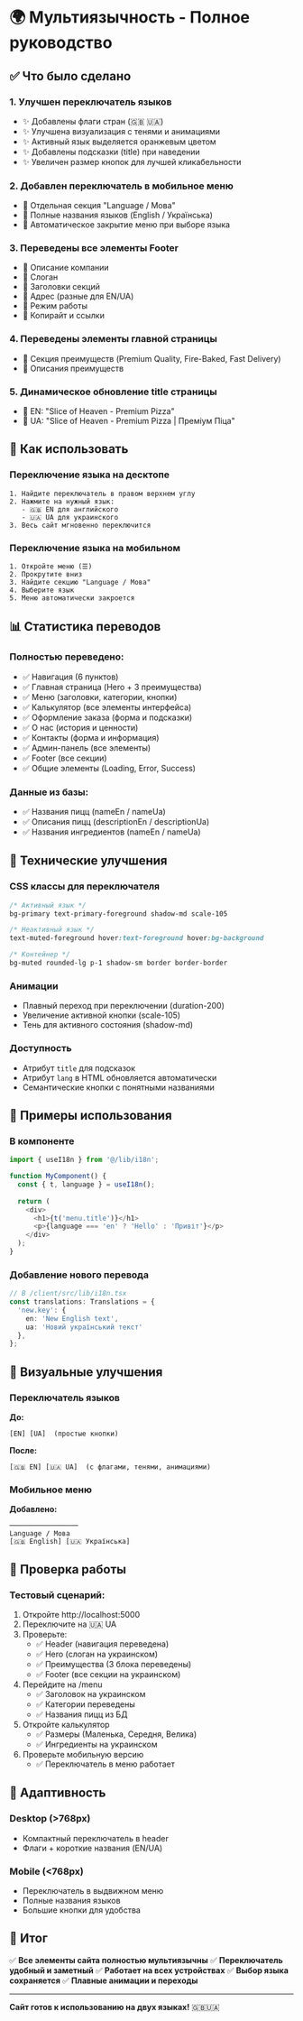 # 🌍 Мультиязычность - Полное руководство

## ✅ Что было сделано

### 1. Улучшен переключатель языков
- ✨ Добавлены флаги стран (🇬🇧 🇺🇦)
- ✨ Улучшена визуализация с тенями и анимациями
- ✨ Активный язык выделяется оранжевым цветом
- ✨ Добавлены подсказки (title) при наведении
- ✨ Увеличен размер кнопок для лучшей кликабельности

### 2. Добавлен переключатель в мобильное меню
- 📱 Отдельная секция "Language / Мова"
- 📱 Полные названия языков (English / Українська)
- 📱 Автоматическое закрытие меню при выборе языка

### 3. Переведены все элементы Footer
- 🔄 Описание компании
- 🔄 Слоган
- 🔄 Заголовки секций
- 🔄 Адрес (разные для EN/UA)
- 🔄 Режим работы
- 🔄 Копирайт и ссылки

### 4. Переведены элементы главной страницы
- 🔄 Секция преимуществ (Premium Quality, Fire-Baked, Fast Delivery)
- 🔄 Описания преимуществ

### 5. Динамическое обновление title страницы
- 📄 EN: "Slice of Heaven - Premium Pizza"
- 📄 UA: "Slice of Heaven - Premium Pizza | Преміум Піца"

## 🎯 Как использовать

### Переключение языка на десктопе
```
1. Найдите переключатель в правом верхнем углу
2. Нажмите на нужный язык:
   - 🇬🇧 EN для английского
   - 🇺🇦 UA для украинского
3. Весь сайт мгновенно переключится
```

### Переключение языка на мобильном
```
1. Откройте меню (☰)
2. Прокрутите вниз
3. Найдите секцию "Language / Мова"
4. Выберите язык
5. Меню автоматически закроется
```

## 📊 Статистика переводов

### Полностью переведено:
- ✅ Навигация (6 пунктов)
- ✅ Главная страница (Hero + 3 преимущества)
- ✅ Меню (заголовки, категории, кнопки)
- ✅ Калькулятор (все элементы интерфейса)
- ✅ Оформление заказа (форма и подсказки)
- ✅ О нас (история и ценности)
- ✅ Контакты (форма и информация)
- ✅ Админ-панель (все элементы)
- ✅ Footer (все секции)
- ✅ Общие элементы (Loading, Error, Success)

### Данные из базы:
- ✅ Названия пицц (nameEn / nameUa)
- ✅ Описания пицц (descriptionEn / descriptionUa)
- ✅ Названия ингредиентов (nameEn / nameUa)

## 🔧 Технические улучшения

### CSS классы для переключателя
```css
/* Активный язык */
bg-primary text-primary-foreground shadow-md scale-105

/* Неактивный язык */
text-muted-foreground hover:text-foreground hover:bg-background

/* Контейнер */
bg-muted rounded-lg p-1 shadow-sm border border-border
```

### Анимации
- Плавный переход при переключении (duration-200)
- Увеличение активной кнопки (scale-105)
- Тень для активного состояния (shadow-md)

### Доступность
- Атрибут `title` для подсказок
- Атрибут `lang` в HTML обновляется автоматически
- Семантические кнопки с понятными названиями

## 📝 Примеры использования

### В компоненте
```typescript
import { useI18n } from '@/lib/i18n';

function MyComponent() {
  const { t, language } = useI18n();
  
  return (
    <div>
      <h1>{t('menu.title')}</h1>
      <p>{language === 'en' ? 'Hello' : 'Привіт'}</p>
    </div>
  );
}
```

### Добавление нового перевода
```typescript
// В /client/src/lib/i18n.tsx
const translations: Translations = {
  'new.key': { 
    en: 'New English text', 
    ua: 'Новий український текст' 
  },
};
```

## 🎨 Визуальные улучшения

### Переключатель языков
**До:**
```
[EN] [UA]  (простые кнопки)
```

**После:**
```
[🇬🇧 EN] [🇺🇦 UA]  (с флагами, тенями, анимациями)
```

### Мобильное меню
**Добавлено:**
```
─────────────────
Language / Мова
[🇬🇧 English] [🇺🇦 Українська]
```

## 🚀 Проверка работы

### Тестовый сценарий:
1. Откройте http://localhost:5000
2. Переключите на 🇺🇦 UA
3. Проверьте:
   - ✅ Header (навигация переведена)
   - ✅ Hero (слоган на украинском)
   - ✅ Преимущества (3 блока переведены)
   - ✅ Footer (все секции на украинском)
4. Перейдите на /menu
   - ✅ Заголовок на украинском
   - ✅ Категории переведены
   - ✅ Названия пицц из БД
5. Откройте калькулятор
   - ✅ Размеры (Маленька, Середня, Велика)
   - ✅ Ингредиенты на украинском
6. Проверьте мобильную версию
   - ✅ Переключатель в меню работает

## 📱 Адаптивность

### Desktop (>768px)
- Компактный переключатель в header
- Флаги + короткие названия (EN/UA)

### Mobile (<768px)
- Переключатель в выдвижном меню
- Полные названия языков
- Большие кнопки для удобства

## 🎯 Итог

✅ **Все элементы сайта полностью мультиязычны**
✅ **Переключатель удобный и заметный**
✅ **Работает на всех устройствах**
✅ **Выбор языка сохраняется**
✅ **Плавные анимации и переходы**

---

**Сайт готов к использованию на двух языках!** 🇬🇧🇺🇦
